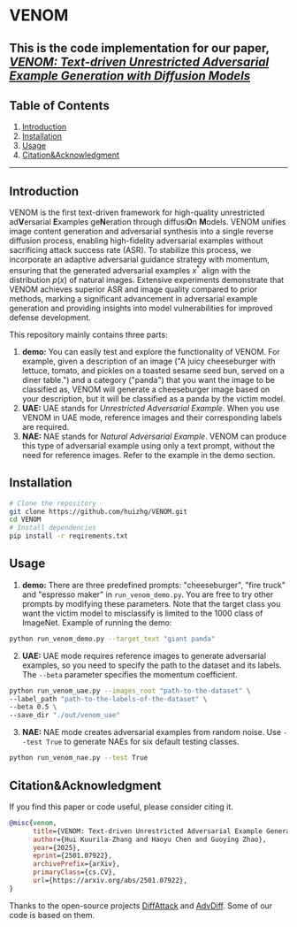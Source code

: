 # VENOM
This is the code implementation for our paper, [***VENOM: Text-driven Unrestricted Adversarial Example Generation with Diffusion Models***](https://arxiv.org/abs/2501.07922)
---
## Table of Contents
1. [Introduction](#introduction)
2. [Installation](#installation)
3. [Usage](#usage)
4. [Citation&Acknowledgment](#citationacknowledgment)
---

## Introduction

VENOM is the first text-driven framework for high-quality unrestricted ad**V**ersarial **E**xamples ge**N**eration through diffusi**O**n **M**odels. VENOM unifies image content generation and adversarial synthesis into a single reverse diffusion process, enabling high-fidelity adversarial examples without sacrificing attack success rate (ASR). To stabilize this process, we incorporate an adaptive adversarial guidance strategy with momentum, ensuring that the generated adversarial examples $x^*$ align with the distribution $p(x)$ of natural images. Extensive experiments demonstrate that VENOM achieves superior ASR and image quality compared to prior methods, marking a significant advancement in adversarial example generation and providing insights into model vulnerabilities for improved defense development.

This repository mainly contains three parts:
1. **demo:** 
 You can easily test and explore the functionality of VENOM. For example, given a description of an image ("A juicy cheeseburger with lettuce, tomato, and pickles on a toasted sesame seed bun, served on a diner table.") and a category ("panda") that you want the image to be classified as, VENOM will generate a cheeseburger image based on your description, but it will be classified as a panda by the victim model.
2. **UAE:** 
 UAE stands for *Unrestricted Adversarial Example*. When you use VENOM in UAE mode, reference images and their corresponding labels are required.
3. **NAE:** 
 NAE stands for *Natural Adversarial Example*. VENOM can produce this type of adversarial example using only a text prompt, without the need for reference images. Refer to the example in the demo section.

## Installation
```bash
# Clone the repository
git clone https://github.com/huizhg/VENOM.git
cd VENOM
# Install dependencies
pip install -r reqirements.txt
```
## Usage
1. **demo:**
There are three predefined prompts: "cheeseburger", "fire truck" and "espresso maker" in `run_venom_demo.py`. You are free to try other prompts by modifying these parameters. Note that the target class you want the victim model to misclassify is limited to the 1000 class of ImageNet. Example of running the demo:
  ```bash
  python run_venom_demo.py --target_text "giant panda"

  ```
2. **UAE:**
UAE mode requires reference images to generate adversarial examples, so you need to specify the path to the dataset and its labels. The `--beta` parameter specifies the momentum coefficient.
```bash
python run_venom_uae.py --images_root "path-to-the-dataset" \ 
--label_path "path-to-the-labels-of-the-dataset" \
--beta 0.5 \
--save_dir "./out/venom_uae" 

```

3. **NAE:**
NAE mode creates adversarial examples from random noise. Use `--test True` to generate NAEs for six default testing classes.
```bash
python run_venom_nae.py --test True
```


## Citation&Acknowledgment
If you find this paper or code useful, please consider citing it.

```bibtex
@misc{venom,
      title={VENOM: Text-driven Unrestricted Adversarial Example Generation with Diffusion Models}, 
      author={Hui Kuurila-Zhang and Haoyu Chen and Guoying Zhao},
      year={2025},
      eprint={2501.07922},
      archivePrefix={arXiv},
      primaryClass={cs.CV},
      url={https://arxiv.org/abs/2501.07922}, 
}
```
Thanks to the open-source projects [DiffAttack](https://github.com/WindVChen/DiffAttack) and [AdvDiff](https://github.com/EricDai0/advdiff). Some of our code is based on them.
